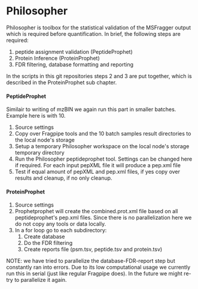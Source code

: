 # Philosopher

Philosopher is toolbox for the statistical validation of the MSFragger output which is required before quantification. In brief, the following steps are required:

1. peptide assignment validation (PeptideProphet)
2. Protein Inference (ProteinProphet)
3. FDR filtering, database formatting and reporting

In the scripts in this git repositories steps 2 and 3 are put together, which is described in the ProteinProphet sub chapter.

#### PeptideProphet

Similair to writing of mzBIN we again run this part in smaller batches. Example here is with 10.
1. Source settings
2. Copy over Fragpipe tools and the 10 batch samples result directories to the local node's storage
3. Setup a temporary Philosopher workspace on the local node's storage temporary directory
4. Run the Philosopher peptideprophet tool. Settings can be changed here if required. For each input pepXML file it will produce a pep.xml file
5. Test if equal amount of pepXML and pep.xml files, if yes copy over results and cleanup, if no only cleanup.

#### ProteinProphet

1. Source settings
2. Prophetprophet will create the combined.prot.xml file based on all peptideprophet's pep.xml files. Since there is no parallelization here we do not copy any tools or data locally.
3. In a for loop go to each subdirectory:
    1. Create database 
    2. Do the FDR filtering
    3. Create reports file (psm.tsv, peptide.tsv and protein.tsv)

NOTE: we have tried to parallelize the database-FDR-report step but constantly ran into errors. Due to its low computational usage we currently run this in serial (just like regular Fragpipe does). In the future we might re-try to parallelize it again.




